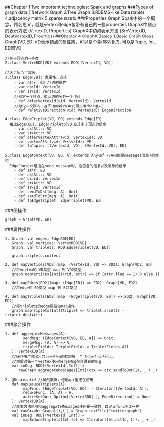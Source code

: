##Chapter 1 Two important technologies: Spark and graphs
###Types of graph data
	1.Network Graph
	2.Tree Graph
    3.RDBMS-like Data (table)
	4.adjacency matrix
	5.sparse matrix
###Properties Graph
	Spark中的一个概念，顾名思义，就是vertex和edge各带有自己的一些properties
	GraphX中顶点的表示方法 (VertexID, Properties)
	GraphX中边的表示方法 (SrcVertexID, DestVertexID, Proerties)
##Chapter 4 GraphX Basics
	1.Basic Graph Class: Graph[VD,ED]
	  VD表示顶点的属性集，可以是个类(序列化?), 可以是Tuple, Int...
	  ED同VD

	//关于顶点的一些类
	2.class VertexRDD[VD] extends RDD[(VertexId, VD)]

	//关于边的一些类
	3.class Edge[ED]: 类属性，方法
		- var attr: ED //边的属性
		- var dstId: VertexId
		- var srcId: VertexId
		//给定一个顶点，返回边的另外一个顶点
		- def otherVertexId(vid: VertexId): VertexId
		//给定一个顶点，返回边的朝向(由此顶点发出or进入)
		- def relativeDirection(vid: VertexId): EdgeDirection

	4.class EdgeTriplet[VD, ED] extends Edge[ED]
	  相比Edge[ED], EdgeTripletp[VD,ED]多了顶点的信息
	  	- var dstAttr: VD
	  	- var srcAttr: VD
	  	- def otherVertexAttr(vid: VertexId): VD
	  	- def vertexAttr(vid: VertexId): VD
	  	- def toTuple: ((VertexId, VD), (VertexId, VD), ED)
	
	5.class EdgeContext[VD, ED, A] extends AnyRef //A指的是message(消息)的类型
	  EdgeContext是指在send message时，边包含的信息以及消息的信息
	  	- def attr: ED
	  	- def dstAttr: VD
	  	- def dstId: VertexId
	  	- def srcAttr: VD
	  	- def srcId: VertexId
	  	- def sendToDst(msg: A): Unit
	  	- def sendToSrc(msg: A): Unit
	  	- def toEdgeTriplet: EdgeTriplet[VD, ED]

###图操作
	
	graph = Graph(VD, ED)
###属性操作

	1. Graph: val edges: EdgeRDD[ED]
	   Graph: val vertices: VertexRDD[VD]
       Graph: val triplets: RDD[EdgeTriplet[VD, ED]]

	   graph.triplets.collect

	2. def mapVertices[VD2](map: (VertexId, VD) => VD2): Graph[VD2, ED]
	   //将vertex的 VD类型 map 到 VD2类型
	   graph.mapVertices[Int]((vid, attr) => if (attr.flag == 1) 0 else 1)

	3. def mapEdges[ED2](map: (Edge[ED]) => ED2): Graph[VD, ED2]
	   //将edge的 ED类型 map 到 ED2类型

	4. def mapTriplets[ED2](map: (EdgeTriplet[VD, ED]) => ED2): Graph[VD, ED2]
	   //将triplets的edge属性做map操作
	   graph.mapTriplets[Int](triplet => triplet.srcAttr - triplet.destAttr)

###聚合操作

	1. def aggregateMessages[A](
			sendMsg: (EdgeContext[VD, ED, A]) => Unit,
			mergeMsg: (A, A) => A,
			tripletFields: TripletFields = TripletFields.All
	   ): VertexRDD[A]
	   //操作用户自定义的sendMeg函数到每一个 EdgeTriplet上，
	   //然后对每一个vertex使用mergeMsg聚合得到的msg
	   val inDeg: RDD[(VertexId, Int)] =
		  rawGraph.aggregateMessages[Int](ctx => ctx.sendToDst(1), _ + _)

	2. @Deprecated //虽然废弃，但是api里还在使用
	   def mapReduceTriplets[A](
			mapFunc: (EdgeTriplet[VD, ED]) ⇒ Iterator[(VertexId, A)],
			reduceFunc: (A, A) ⇒ A,
			activeSetOpt: Option[(VertexRDD[_], EdgeDirection)] = None
	   ): VertexRDD[A]
	   //基本方法使用和aggregateMessages使用是一致的，自定义func不太一样
	   val rawGraph: Graph[(),()] = Graph.textFile("twittergraph")
	   val inDeg: RDD[(VertexId, Int)] =
			mapReduceTriplets[Int](et => Iterator((et.dstId, 1)), _ + _)
	

